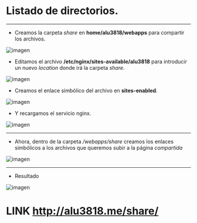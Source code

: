 # Listado de directorios.
<hr>

- Creamos la carpeta *share* en **home/alu3818/webapps** para compartir los archivos.

![imagen](./img/c1.PNG)

- Editamos el archivo **/etc/nginx/sites-available/alu3818** para introducir un nuevo *location* donde irá la carpeta *share*.

![imagen](./img/c9.PNG)

- Creamos el enlace simbólico del archivo en **sites-enabled**.

![imagen](./img/c3.PNG)

- Y recargamos el servicio nginx.

![imagen](./img/c4.PNG)

<hr>

- Ahora, dentro de la carpeta */webapps/share* creamos los enlaces simbólicos a los archivos que queremos subir a la página *compartida*

![imagen](./img/c7.PNG)

<hr>


- Resultado


![imagen](./img/c8.PNG)

# **LINK** **http://alu3818.me/share/**
